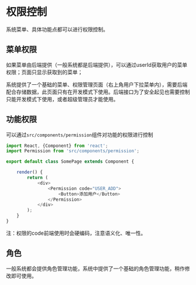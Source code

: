 # 权限控制
系统菜单、具体功能点都可以进行权限控制。

## 菜单权限
如果菜单由后端提供（一般系统都是后端提供），可以通过userId获取用户的菜单权限；页面只显示获取到的菜单；

系统提供了一个基础的菜单、权限管理页面（右上角用户下拉菜单内），需要后端配合存储数据，此页面只有在开发模式下使用。后端接口为了安全起见也需要控制只能开发模式下使用，或者超级管理员才能使用。

## 功能权限
可以通过`src/components/permission`组件对功能的权限进行控制
```js
import React, {Component} from 'react';
import Permission from 'src/components/permission';

export default class SomePage extends Component {

    render() {
        return (
            <div>
                <Permission code="USER_ADD">
                    <Button>添加用户</Button>
                </Permission>
            </div>
        );
    }
}
```
注：权限的code前端使用时会硬编码，注意语义化、唯一性。

## 角色
一般系统都会提供角色管理功能，系统中提供了一个基础的角色管理功能，稍作修改即可使用。
